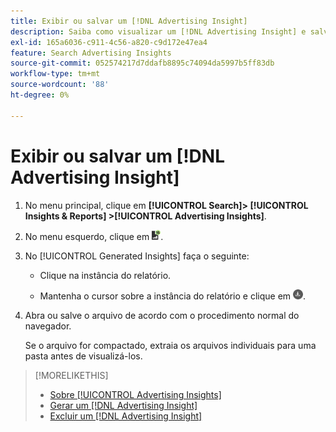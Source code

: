 ```yaml
---
title: Exibir ou salvar um [!DNL Advertising Insight]
description: Saiba como visualizar um [!DNL Advertising Insight] e salve-o em um arquivo.
exl-id: 165a6036-c911-4c56-a820-c9d172e47ea4
feature: Search Advertising Insights
source-git-commit: 052574217d7ddafb8895c74094da5997b5ff83db
workflow-type: tm+mt
source-wordcount: '88'
ht-degree: 0%

---
```


# Exibir ou salvar um [!DNL Advertising Insight]

1. No menu principal, clique em **[!UICONTROL Search]> [!UICONTROL Insights & Reports] >[!UICONTROL Advertising Insights]**.

2. No menu esquerdo, clique em ![Relatórios](/help/search-social-commerce/assets/insight-reports.png "Relatórios").

3. No [!UICONTROL Generated Insights] faça o seguinte:

   * Clique na instância do relatório.

   * Mantenha o cursor sobre a instância do relatório e clique em ![Baixar](/help/search-social-commerce/assets/insight-download.png "Baixar").

4. Abra ou salve o arquivo de acordo com o procedimento normal do navegador.

   Se o arquivo for compactado, extraia os arquivos individuais para uma pasta antes de visualizá-los.

>[!MORELIKETHIS]
>
>* [Sobre [!UICONTROL Advertising Insights]](insight-about.md)
>* [Gerar um [!DNL Advertising Insight]](insight-generate.md)
>* [Excluir um [!DNL Advertising Insight]](insight-delete.md)
